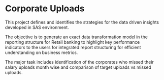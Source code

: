 # Corporate Uploads

This project defines and identifies the strategies for the data driven insights developed in SAS environment.

The objective is to generate an exact data transformation model in the reporting structure for Retail banking to highlight key performance indicators to the users for integrated report structuring for efficient understanding on business metrics.

The major task includes identification of the corporates who missed their salary uploads month wise and comparison of target uploads vs missed uploads.
